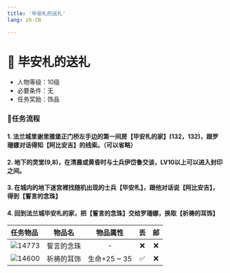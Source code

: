 ```yaml
---
title: '毕安札的送礼'
lang: zh-CN

---
```


<RouterBack />

# 📿 毕安札的送礼

- 人物等级：10级
- 必要条件：无
- 任务奖励：饰品

### 📝任务流程

#### 1. 法兰城里谢里雅堡正门桥左手边的第一间房【毕安札的家】(132，132)，跟罗珊娜对话得知【阿比安吉】的线索。（可以省略）

#### 2. 地下的灵堂(9,8)，在清晨或黄昏时与士兵伊岱鲁交谈，LV10以上可以进入封印之间。

#### 3. 在城内的地下迷宫裡找随机出现的士兵【毕安札】，跟他对话说【阿比安吉】，得到【誓言的念珠】

#### 4. 回到法兰城毕安札的家，把【誓言的念珠】交给罗珊娜，换取【祈祷的耳饰】

| 任务物品 | 物品名 | 物品属性 | 丢 | 邮 |
| :---- |:-------------:|:-------------:|:-------------:|:-------------:|
| ![14773](https://user-images.githubusercontent.com/78347270/117137526-d0133300-ade4-11eb-9d23-35743042b0f2.gif) |  誓言的念珠  |  -  |  :x:  |  :x:  |
| ![14600](https://user-images.githubusercontent.com/78347270/117137530-d0abc980-ade4-11eb-91f1-1e764017da2c.gif) |  祈祷的耳饰  |  生命+25 ~ 35  |  ✅  |  :x:  |




